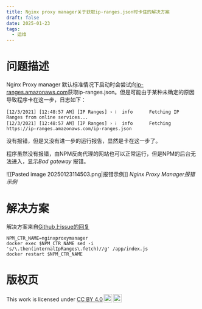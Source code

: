 ```yaml
---
title: Nginx proxy manager关于获取ip-ranges.json时卡住的解决方案
draft: false
date: 2025-01-23
tags:
  - 运维
---
```

# 问题描述
Nginx Proxy manager 默认标准情况下启动时会尝试向[ip-ranges.amazonaws.com](https://ip-ranges.amazonaws.com/ip-ranges.json)获取ip-ranges.json。但是可能由于某种未确定的原因导致程序卡在这一步，日志如下：

	[12/3/2021] [12:48:57 AM] [IP Ranges] › ℹ  info      Fetching IP Ranges from online services...
	[12/3/2021] [12:48:57 AM] [IP Ranges] › ℹ  info      Fetching https://ip-ranges.amazonaws.com/ip-ranges.json

没有报错，但是又没有进一步的运行报告，显然是卡在这一步了。

程序虽然没有报错，由NPM反向代理的网站也可以正常运行，但是NPM的后台无法进入，显示*Bad gateway* 报错。

![[Pasted image 20250123114503.png|报错示例]]
*Nginx Proxy Manager报错示例*

# 解决方案
解决方案来自[Github上issue的回复](https://github.com/NginxProxyManager/nginx-proxy-manager/issues/1405#issuecomment-2376713402)

```
NPM_CTR_NAME=nginxproxymanager
docker exec $NPM_CTR_NAME sed -i 's/\.then(internalIpRanges\.fetch)//g' /app/index.js
docker restart $NPM_CTR_NAME
```

# 版权页
<p xmlns:cc="http://creativecommons.org/ns#" >This work is licensed under <a href="https://creativecommons.org/licenses/by/4.0/?ref=chooser-v1" target="_blank" rel="license noopener noreferrer" style="display:inline-block;">CC BY 4.0<img style="height:22px!important;margin-left:3px;vertical-align:text-bottom;" src="https://www.arenadruid.top/attachments/cc.svg" alt=""><img style="height:22px!important;margin-left:3px;vertical-align:text-bottom;" src="https://www.arenadruid.top/attachments/by.svg" alt=""></a></p>
